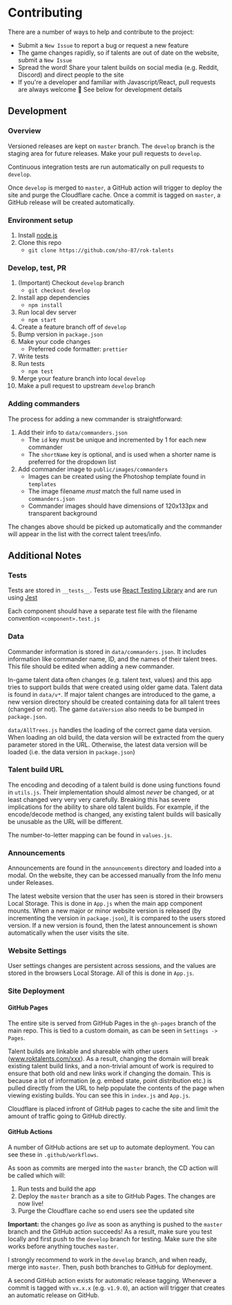 # Contributing

There are a number of ways to help and contribute to the project:

- Submit a `New Issue` to report a bug or request a new feature
- The game changes rapidly, so if talents are out of date on the website, submit a `New Issue`
- Spread the word! Share your talent builds on social media (e.g. Reddit, Discord) and direct people to the site
- If you're a developer and familiar with Javascript/React, pull requests are always welcome :pray: See below for development details

## Development

### Overview

Versioned releases are kept on `master` branch. The `develop` branch is the staging area for future releases. Make your pull requests to `develop`.

Continuous integration tests are run automatically on pull requests to `develop`.

Once `develop` is merged to `master`, a GitHub action will trigger to deploy the site and purge the Cloudflare cache. Once a commit is tagged on `master`, a GitHub release will be created automatically.

### Environment setup

 1. Install [node.js](https://nodejs.org/)
 2. Clone this repo
    - `git clone https://github.com/sho-87/rok-talents`

### Develop, test, PR

 1. (Important) Checkout `develop` branch
    - `git checkout develop`
 2. Install app dependencies
    - `npm install`
 3. Run local dev server
    - `npm start`
 4. Create a feature branch off of `develop`
 5. Bump version in `package.json`
 6. Make your code changes
    - Preferred code formatter: `prettier`
 7. Write tests
 8. Run tests
    - `npm test`
 9. Merge your feature branch into local `develop`
 10. Make a pull request to upstream `develop` branch

### Adding commanders

The process for adding a new commander is straightforward:

 1. Add their info to `data/commanders.json`
    - The `id` key must be unique and incremented by 1 for each new commander
    - The `shortName` key is optional, and is used when a shorter name is preferred for the dropdown list
 2. Add commander image to `public/images/commanders`
    - Images can be created using the Photoshop template found in `templates`
    - The image filename *must* match the full name used in `commanders.json`
    - Commander images should have dimensions of 120x133px and transparent background

The changes above should be picked up automatically and the commander will appear in the list with the correct talent trees/info.

## Additional Notes

### Tests

Tests are stored in `__tests__`. Tests use [React Testing Library](https://github.com/testing-library/react-testing-library) and are run using [Jest](https://jestjs.io/)

Each component should have a separate test file with the filename convention `<component>.test.js`

### Data

Commander information is stored in `data/commanders.json`. It includes information like commander name, ID, and the names of their talent trees. This file should be edited when adding a new commander.

In-game talent data often changes (e.g. talent text, values) and this app tries to support builds that were created using older game data. Talent data is found in `data/v*`. If major talent changes are introduced to the game, a new version directory should be created containing data for all talent trees (changed or not). The game `dataVersion` also needs to be bumped in `package.json`.

`data/AllTrees.js` handles the loading of the correct game data version. When loading an old build, the data version will be extracted from the query parameter stored in the URL. Otherwise, the latest data version will be loaded (i.e. the data version in `package.json`)

### Talent build URL

The encoding and decoding of a talent build is done using functions found in `utils.js`. Their implementation should almost *never* be changed, or at least changed very very very carefully. Breaking this has severe implications for the ability to share old talent builds. For example, if the encode/decode method is changed, any existing talent builds will basically be unusable as the URL will be different.

The number-to-letter mapping can be found in `values.js`.

### Announcements

Announcements are found in the `announcements` directory and loaded into a modal. On the website, they can be accessed manually from the Info menu under Releases.

The latest website version that the user has seen is stored in their browsers Local Storage. This is done in `App.js` when the main app component mounts. When a new major or minor website version is released (by incrementing the version in `package.json`), it is compared to the users stored version. If a new version is found, then the latest announcement is shown automatically when the user visits the site.

### Website Settings

User settings changes are persistent across sessions, and the values are stored in the browsers Local Storage. All of this is done in `App.js`.

### Site Deployment

#### GitHub Pages

The entire site is served from GitHub Pages in the `gh-pages` branch of the main repo. This is tied to a custom domain, as can be seen in `Settings -> Pages`.

Talent builds are linkable and shareable with other users (www.roktalents.com/xxx). As a result, changing the domain will break existing talent build links, and a non-trivial amount of work is required to ensure that both old and new links work if changing the domain. This is because a lot of information (e.g. embed state, point distribution etc.) is pulled directly from the URL to help populate the contents of the page when viewing existing builds. You can see this in `index.js` and `App.js`.

Cloudflare is placed infront of GitHub pages to cache the site and limit the amount of traffic going to GitHub directly.

#### GitHub Actions

A number of GitHub actions are set up to automate deployment. You can see these in `.github/workflows`.

As soon as commits are merged into the `master` branch, the CD action will be called which will:

1. Run tests and build the app
2. Deploy the `master` branch as a site to GitHub Pages. The changes are now live!
3. Purge the Cloudflare cache so end users see the updated site

**Important:** the changes go *live* as soon as anything is pushed to the `master` branch and the GitHub action succeeds! As a result, make sure you test locally and first push to the `develop` branch for testing. Make sure the site works before anything touches `master`.

I strongly recommend to work in the `develop` branch, and when ready, merge into `master`. Then, push both branches to GitHub for deployment.

A second GitHub action exists for automatic release tagging. Whenever a commit is tagged with `vx.x.x` (e.g. `v1.9.0`), an action will trigger that creates an automatic release on GitHub.
